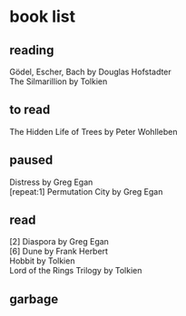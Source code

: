 # book list

## reading
Gödel, Escher, Bach by Douglas Hofstadter  
The Silmarillion by Tolkien  

## to read
The Hidden Life of Trees by Peter Wohlleben  

## paused
Distress by Greg Egan  
[repeat:1] Permutation City by Greg Egan  

## read
[2] Diaspora by Greg Egan  
[6] Dune by Frank Herbert  
Hobbit by Tolkien  
Lord of the Rings Trilogy by Tolkien  

## garbage
